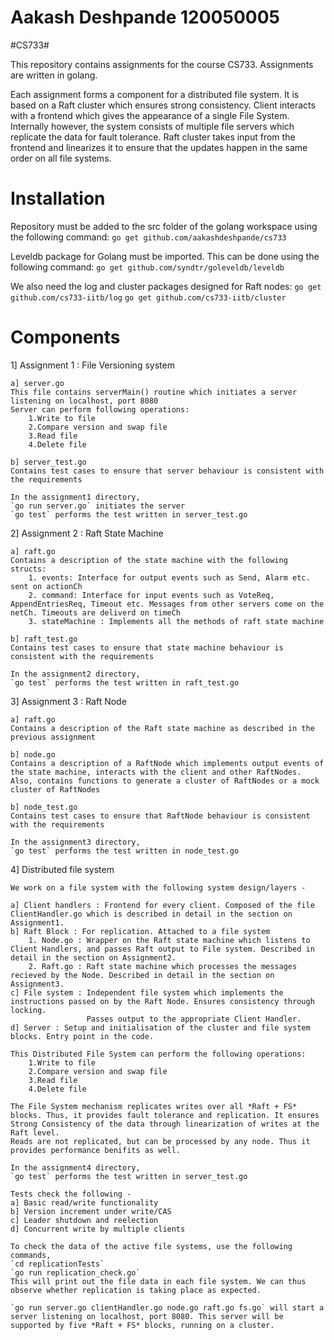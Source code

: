 Aakash Deshpande
120050005
==========================================

#CS733#

This repository contains assignments for the course CS733. 
Assignments are written in golang.

Each assignment forms a component for a distributed file system. It is based on a Raft cluster which ensures strong consistency. Client interacts with a frontend which gives the appearance of a single File System. Internally however, the system consists of multiple file servers which replicate the data for fault tolerance. Raft cluster takes input from the frontend and linearizes it to ensure that the updates happen in the same order on all file systems. 

Installation
==========================================
Repository must be added to the src folder of the golang workspace using the following command:
`go get github.com/aakashdeshpande/cs733`

Leveldb package for Golang must be imported. This can be done using the following command:
`go get github.com/syndtr/goleveldb/leveldb`

We also need the log and cluster packages designed for Raft nodes:
`go get github.com/cs733-iitb/log`
`go get github.com/cs733-iitb/cluster`

Components
==========================================
1] Assignment 1 : File Versioning system
	
	a] server.go
	This file contains serverMain() routine which initiates a server listening on localhost, port 8080
	Server can perform following operations:
		1.Write to file
		2.Compare version and swap file
		3.Read file
		4.Delete file

	b] server_test.go
	Contains test cases to ensure that server behaviour is consistent with the requirements

	In the assignment1 directory, 
	`go run server.go` initiates the server
	`go test` performs the test written in server_test.go

2] Assignment 2 : Raft State Machine

	a] raft.go
	Contains a description of the state machine with the following structs:
		1. events: Interface for output events such as Send, Alarm etc. sent on actionCh
		2. command: Interface for input events such as VoteReq, AppendEntriesReq, Timeout etc. Messages from other servers come on the netCh. Timeouts are deliverd on timeCh
		3. stateMachine : Implements all the methods of raft state machine 

	b] raft_test.go	
	Contains test cases to ensure that state machine behaviour is consistent with the requirements

	In the assignment2 directory, 
	`go test` performs the test written in raft_test.go

3] Assignment 3 : Raft Node

	a] raft.go
	Contains a description of the Raft state machine as described in the previous assignment

	b] node.go
	Contains a description of a RaftNode which implements output events of the state machine, interacts with the client and other RaftNodes. Also, contains functions to generate a cluster of RaftNodes or a mock cluster of RaftNodes

	b] node_test.go	
	Contains test cases to ensure that RaftNode behaviour is consistent with the requirements

	In the assignment3 directory, 
	`go test` performs the test written in node_test.go	

4] Distributed file system

	We work on a file system with the following system design/layers -

	a] Client handlers : Frontend for every client. Composed of the file ClientHandler.go which is described in detail in the section on Assignment1.
	b] Raft Block : For replication. Attached to a file system
		1. Node.go : Wrapper on the Raft state machine which listens to Client Handlers, and passes Raft output to File system. Described in detail in the section on Assignment2.
		2. Raft.go : Raft state machine which processes the messages recieved by the Node. Described in detail in the section on Assignment3.
	c] File system : Independent file system which implements the instructions passed on by the Raft Node. Ensures consistency through locking.
					 Passes output to the appropriate Client Handler.	
	d] Server : Setup and initialisation of the cluster and file system blocks. Entry point in the code.				 

	This Distributed File System can perform the following operations:
		1.Write to file
		2.Compare version and swap file
		3.Read file
		4.Delete file

	The File System mechanism replicates writes over all *Raft + FS* blocks. Thus, it provides fault tolerance and replication. It ensures Strong Consistency of the data through linearization of writes at the Raft level.					 
	Reads are not replicated, but can be processed by any node. Thus it provides performance benifits as well.

	In the assignment4 directory, 
	`go test` performs the test written in server_test.go

	Tests check the following -
	a] Basic read/write functionality 
	b] Version increment under write/CAS
	c] Leader shutdown and reelection
	d] Concurrent write by multiple clients

	To check the data of the active file systems, use the following commands,
	`cd replicationTests`
	`go run replication_check.go`
	This will print out the file data in each file system. We can thus observe whether replication is taking place as expected.

	`go run server.go clientHandler.go node.go raft.go fs.go` will start a server listening on localhost, port 8080. This server will be supported by five *Raft + FS* blocks, running on a cluster. 

